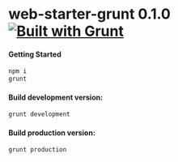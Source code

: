 # web-starter-grunt 0.1.0 [![Built with Grunt](https://cdn.gruntjs.com/builtwith.png)](http://gruntjs.com/)

#### Getting Started

```bash
npm i
grunt
```


#### Build development version:

```bash
grunt development
```


#### Build production version:

```bash
grunt production
```